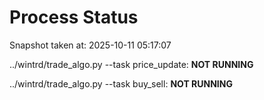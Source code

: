 # Process Status

Snapshot taken at: 2025-10-11 05:17:07

../wintrd/trade_algo.py --task price_update: **NOT RUNNING**

../wintrd/trade_algo.py --task buy_sell: **NOT RUNNING**

